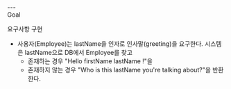 ---\
Goal


요구사항 구현

- 사용자(Employee)는 lastName을 인자로 인사말(greeting)을 요구한다. 시스템은 lastName으로 DB에서 Employee를 찾고
  - 존재하는 경우 "Hello firstName lastName !"을
  - 존재하지 않는 경우 "Who is this lastName you're talking about?"을 반환한다.


